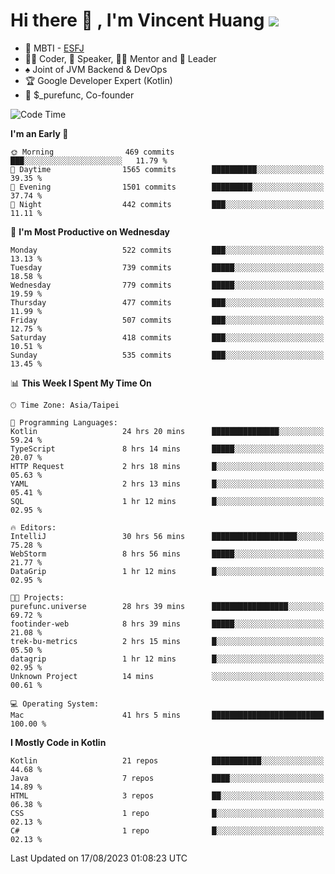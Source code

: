 # Hi there 👋 , I'm Vincent Huang ![](https://komarev.com/ghpvc/?username=Jian-Min-Huang)
- 👀 MBTI - [ESFJ](https://www.16personalities.com/esfj-personality)
- 👨‍💻 Coder, 🎤 Speaker, 👨‍🏫 Mentor and 🚀 Leader
- ♠️ Joint of JVM Backend & DevOps
- 🏆 Google Developer Expert (Kotlin)
- 💼 $_purefunc, Co-founder

<!--START_SECTION:waka-->
![Code Time](http://img.shields.io/badge/Code%20Time-2%2C456%20hrs%2013%20mins-blue)

**I'm an Early 🐤** 

```text
🌞 Morning                469 commits         ███░░░░░░░░░░░░░░░░░░░░░░   11.79 % 
🌆 Daytime                1565 commits        ██████████░░░░░░░░░░░░░░░   39.35 % 
🌃 Evening                1501 commits        █████████░░░░░░░░░░░░░░░░   37.74 % 
🌙 Night                  442 commits         ███░░░░░░░░░░░░░░░░░░░░░░   11.11 % 
```
📅 **I'm Most Productive on Wednesday** 

```text
Monday                   522 commits         ███░░░░░░░░░░░░░░░░░░░░░░   13.13 % 
Tuesday                  739 commits         █████░░░░░░░░░░░░░░░░░░░░   18.58 % 
Wednesday                779 commits         █████░░░░░░░░░░░░░░░░░░░░   19.59 % 
Thursday                 477 commits         ███░░░░░░░░░░░░░░░░░░░░░░   11.99 % 
Friday                   507 commits         ███░░░░░░░░░░░░░░░░░░░░░░   12.75 % 
Saturday                 418 commits         ███░░░░░░░░░░░░░░░░░░░░░░   10.51 % 
Sunday                   535 commits         ███░░░░░░░░░░░░░░░░░░░░░░   13.45 % 
```


📊 **This Week I Spent My Time On** 

```text
🕑︎ Time Zone: Asia/Taipei

💬 Programming Languages: 
Kotlin                   24 hrs 20 mins      ███████████████░░░░░░░░░░   59.24 % 
TypeScript               8 hrs 14 mins       █████░░░░░░░░░░░░░░░░░░░░   20.07 % 
HTTP Request             2 hrs 18 mins       █░░░░░░░░░░░░░░░░░░░░░░░░   05.63 % 
YAML                     2 hrs 13 mins       █░░░░░░░░░░░░░░░░░░░░░░░░   05.41 % 
SQL                      1 hr 12 mins        █░░░░░░░░░░░░░░░░░░░░░░░░   02.95 % 

🔥 Editors: 
IntelliJ                 30 hrs 56 mins      ███████████████████░░░░░░   75.28 % 
WebStorm                 8 hrs 56 mins       █████░░░░░░░░░░░░░░░░░░░░   21.77 % 
DataGrip                 1 hr 12 mins        █░░░░░░░░░░░░░░░░░░░░░░░░   02.95 % 

🐱‍💻 Projects: 
purefunc.universe        28 hrs 39 mins      █████████████████░░░░░░░░   69.72 % 
footinder-web            8 hrs 39 mins       █████░░░░░░░░░░░░░░░░░░░░   21.08 % 
trek-bu-metrics          2 hrs 15 mins       █░░░░░░░░░░░░░░░░░░░░░░░░   05.50 % 
datagrip                 1 hr 12 mins        █░░░░░░░░░░░░░░░░░░░░░░░░   02.95 % 
Unknown Project          14 mins             ░░░░░░░░░░░░░░░░░░░░░░░░░   00.61 % 

💻 Operating System: 
Mac                      41 hrs 5 mins       █████████████████████████   100.00 % 
```

**I Mostly Code in Kotlin** 

```text
Kotlin                   21 repos            ███████████░░░░░░░░░░░░░░   44.68 % 
Java                     7 repos             ████░░░░░░░░░░░░░░░░░░░░░   14.89 % 
HTML                     3 repos             ██░░░░░░░░░░░░░░░░░░░░░░░   06.38 % 
CSS                      1 repo              █░░░░░░░░░░░░░░░░░░░░░░░░   02.13 % 
C#                       1 repo              █░░░░░░░░░░░░░░░░░░░░░░░░   02.13 % 
```




 Last Updated on 17/08/2023 01:08:23 UTC
<!--END_SECTION:waka-->
